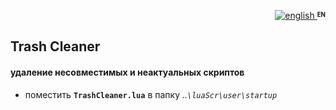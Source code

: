 <p align="right">
 <a title="english" href="./README-EN.md"><img src="../../../../../simpleTV-images/blob/master/gb.png?raw=true" alt="english" /> </a><strong ><sup><sub>EN</sub></sup></strong>
</p>

## Trash Cleaner

#### удаление несовместимых и неактуальных скриптов

- поместить **`TrashCleaner.lua`** в папку _..`\luaScr\user\startup`_
